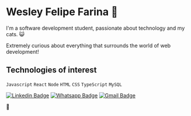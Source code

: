  # Wesley Felipe Farina :rocket:

I'm a software development student, passionate about technology and my cats. :smiley_cat:

Extremely curious about everything that surrounds the world of web development!

## Technologies of interest
`Javascript` `React` `Node` `HTML` `CSS` `TypeScript` `MySQL`

[![Linkedin Badge](https://img.shields.io/badge/-LinkedIn-blue?style=flat-square&logo=Linkedin&logoColor=white&link=https://www.linkedin.com/in/felipefarinaa/)](https://www.linkedin.com/in/felipefarinaa/)
[![Whatsapp Badge](https://img.shields.io/badge/-Whatsapp-4CA143?style=flat-square&labelColor=4CA143&logo=whatsapp&logoColor=white&link=https://api.whatsapp.com/send?phone=5551997506707)](https://api.whatsapp.com/send?phone=5551997506707)
[![Gmail Badge](https://img.shields.io/badge/-Gmail-c14438?style=flat-square&logo=Gmail&logoColor=white&link=mailto:wfelipefarina@gmail.com)](mailto:wfelipefarina@gmail.com)

:fist_oncoming:







